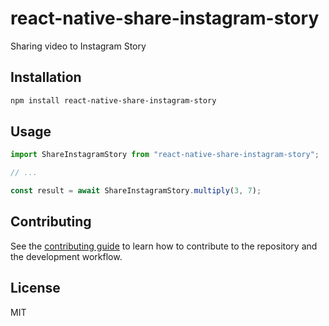 # react-native-share-instagram-story

Sharing video to Instagram Story

## Installation

```sh
npm install react-native-share-instagram-story
```

## Usage

```js
import ShareInstagramStory from "react-native-share-instagram-story";

// ...

const result = await ShareInstagramStory.multiply(3, 7);
```

## Contributing

See the [contributing guide](CONTRIBUTING.md) to learn how to contribute to the repository and the development workflow.

## License

MIT

